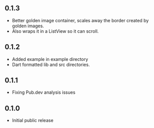 ## 0.1.3

- Better golden image container, scales away the border created by golden images. 
- Also wraps it in a ListView so it can scroll. 

## 0.1.2

- Added example in example directory
- Dart formatted lib and src directories. 

## 0.1.1

- Fixing Pub.dev analysis issues

## 0.1.0

- Initial public release